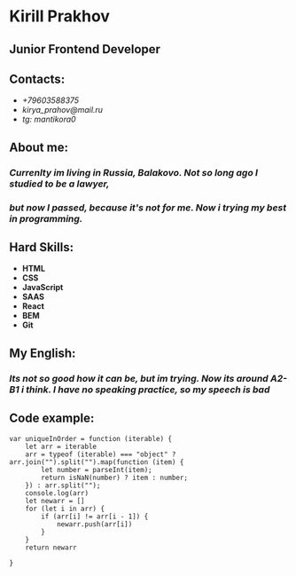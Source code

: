 # Kirill Prakhov

## Junior Frontend Developer


## Contacts: 

* _+79603588375_
* _kirya_prahov@mail.ru_
* _tg: mantikora0_



## About me: 
### *Currenlty im living in Russia, Balakovo. Not so long ago I studied to be a lawyer,*
### *but now I passed, because it's not for me. Now i trying my best in programming.*



## Hard Skills: 
* **HTML**
* **CSS**
* **JavaScript**
* **SAAS**
* **React**
* **BEM**
* **Git**


## My English:
### *Its not so good how it can be, but im trying. Now its around A2-B1 i think. I have no speaking practice, so my speech is bad*



## Code example:

```
var uniqueInOrder = function (iterable) {
    let arr = iterable
    arr = typeof (iterable) === "object" ? arr.join("").split("").map(function (item) {
        let number = parseInt(item);
        return isNaN(number) ? item : number;
    }) : arr.split("");
    console.log(arr)
    let newarr = []
    for (let i in arr) {
        if (arr[i] != arr[i - 1]) {
            newarr.push(arr[i])
        }
    }
    return newarr

}
```

